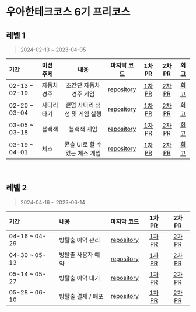 # 우아한테크코스 6기 프리코스 

## 레벨 1

> 2024-02-13 ~ 2023-04-05

| 기간 | 미션 주제 | 내용 | 마지막 코드 | 1차 PR | 2차 PR | 회고 |
| :--- | :--- | :---: | :---: | :---: | :---: | :---: |
| 02-13 ~ 02-19 | 자동차 경주 | 초간단 자동차 경주 게임 | [repository](https://github.com/kyum-q/java-racingcar.git) | [1차 PR](https://github.com/woowacourse/java-racingcar/pull/685) | [2차 PR](https://github.com/woowacourse/java-racingcar/pull/767) | [회고](https://kyumq.tistory.com/228) |
| 02-20 ~ 03-04 | 사다리 타기 | 랜덤 사다리 생성 및 게임 실행 | [repository](https://github.com/kyum-q/java-ladder.git) | [1차 PR](https://github.com/woowacourse/java-ladder/pull/270) | [2차 PR](https://github.com/woowacourse/java-ladder/pull/353) | [회고](https://kyumq.tistory.com/229) |
| 03-05 ~ 03-18 | 블랙잭 | 블랙잭 게임 | [repository](https://github.com/kyum-q/java-blackjack.git) | [1차 PR](https://github.com/woowacourse/java-blackjack/pull/623) | [2차 PR](https://github.com/woowacourse/java-blackjack/pull/729) | [회고](https://kyumq.tistory.com/230) |
| 03-19 ~ 04-01 | 체스 | 콘솔 UI로 할 수 있는 체스 게임 | [repository](https://github.com/kyum-q/java-chess) | [1차 PR](https://github.com/woowacourse/java-chess/pull/694) | [2차 PR](https://github.com/woowacourse/java-chess/pull/765) | [회고]() |
<br>

## 레벨 2

> 2024-04-16 ~ 2023-06-14

| 기간 | 내용 | 마지막 코드 | 1차 PR | 2차 PR |
| :--- | :--- | :---: | :---: | :---: |
| 04-16 ~ 04-29 | 방탈출 예약 관리 | [repository](https://github.com/kyum-q/spring-roomescape-admin) | [1차 PR](https://github.com/woowacourse/spring-roomescape-admin/pull/16) | [2차 PR](https://github.com/woowacourse/spring-roomescape-admin/pull/124) |  
| 04-30 ~ 05-13 | 방탈출 사용자 예약 | [repository](https://github.com/kyum-q/spring-roomescape-member) | [1차 PR](https://github.com/woowacourse/spring-roomescape-member/pull/75) | [2차 PR](https://github.com/woowacourse/spring-roomescape-member/pull/147) |  
| 05-14 ~ 05-27 | 방탈출 예약 대기 | [repository](https://github.com/kyum-q/spring-roomescape-waiting) | [1차 PR](https://github.com/woowacourse/spring-roomescape-waiting/pull/84) | [2차 PR](https://github.com/woowacourse/spring-roomescape-waiting/pull/163) |  
| 05-28 ~ 06-10 | 방탈출 결제 / 배포 | [repository](https://github.com/kyum-q/spring-roomescape-payment) | [1차 PR](https://github.com/woowacourse/spring-roomescape-payment/pull/11) | [2차 PR](https://github.com/woowacourse/spring-roomescape-payment/pull/134) |  
<br>
